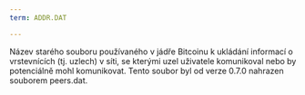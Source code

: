 ```yaml
---
term: ADDR.DAT

---
```

Název starého souboru používaného v jádře Bitcoinu k ukládání informací o vrstevnících (tj. uzlech) v síti, se kterými uzel uživatele komunikoval nebo by potenciálně mohl komunikovat. Tento soubor byl od verze 0.7.0 nahrazen souborem peers.dat.